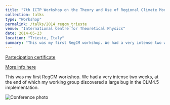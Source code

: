 ```yaml
---
title: "7th ICTP Workshop on the Theory and Use of Regional Climate Models"
collection: talks
type: "Workshop"
permalink: /talks/2014_regcm_trieste
venue: "International Centre for Theoretical Physics"
date: 2014-05-23
location: "Trieste, Italy"
summary: "This was my first RegCM workshop. We had a very intense two weeks, at the end of which my working group discovered a large bug in the CLM4.5 implementation."
---
```


[Partecipation certificate](https://adrfantini.github.io/files/part_cert/2014_regcm_trieste.pdf)

[More info here](http://indico.ictp.it/event/a13197)

This was my first RegCM workshop. We had a very intense two weeks, at the end of which my working group discovered a large bug in the CLM4.5 implementation.

![Conference photo](http://indico.ictp.it/event/a13197/material/6/0.jpg)
